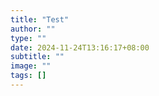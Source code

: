 ```yaml
---
title: "Test"
author: ""
type: ""
date: 2024-11-24T13:16:17+08:00
subtitle: ""
image: ""
tags: []
---
```

